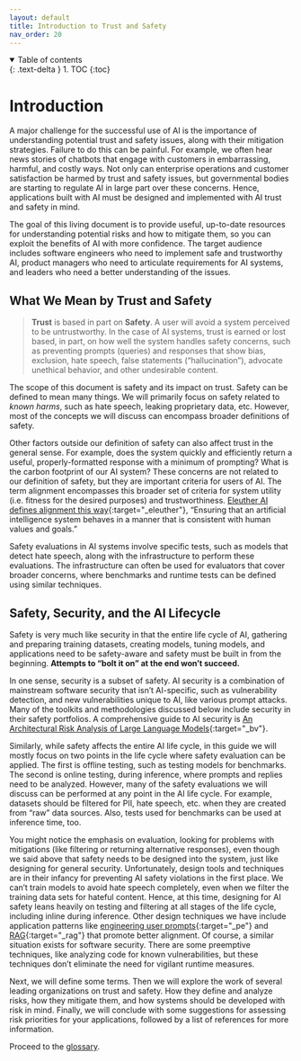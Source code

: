 ```yaml
---
layout: default
title: Introduction to Trust and Safety
nav_order: 20
---
```


<details open markdown="block">
  <summary>
    Table of contents
  </summary>
  {: .text-delta }
1. TOC
{:toc}
</details>

# Introduction

A major challenge for the successful use of AI is the importance of understanding potential trust and safety issues, along with their mitigation strategies. Failure to do this can be painful. For example, we often hear news stories of chatbots that engage with customers in embarrassing, harmful, and costly ways. Not only can enterprise operations and customer satisfaction be harmed by trust and safety issues, but governmental bodies are starting to regulate AI in large part over these concerns. Hence, applications built with AI must be designed and implemented with AI trust and safety in mind.

The goal of this living document is to provide useful, up-to-date resources for understanding potential risks and how to mitigate them, so you can exploit the benefits of AI with more confidence. The target audience includes software engineers who need to implement safe and trustworthy AI, product managers who need to articulate requirements for AI systems, and leaders who need a better understanding of the issues. 

## What We Mean by Trust and Safety

> **Trust** is based in part on **Safety**. A user will avoid a system perceived to be untrustworthy. In the case of AI systems, trust is earned or lost based, in part, on how well the system handles safety concerns, such as preventing prompts (queries) and responses that show bias, exclusion, hate speech, false statements (“hallucination”), advocate unethical behavior, and other undesirable content.

The scope of this document is safety and its impact on trust. Safety can be defined to mean many things. We will primarily focus on safety related to _known harms_, such as hate speech, leaking proprietary data, etc. However, most of the concepts we will discuss can encompass broader definitions of safety. 

Other factors outside our definition of safety can also affect trust in the general sense. For example, does the system quickly and efficiently return a useful, properly-formatted response with a minimum of prompting? What is the carbon footprint of our AI system? These concerns are not related to our definition of safety, but they are important criteria for users of AI. The term alignment encompasses this broader set of criteria for system utility (i.e. fitness for the desired purposes) and trustworthiness. [Eleuther AI defines alignment this way](https://www.eleuther.ai/alignment){:target="_eleuther"}, &ldquo;Ensuring that an artificial intelligence system behaves in a manner that is consistent with human values and goals.&rdquo;

Safety evaluations in AI systems involve specific tests, such as models that detect hate speech, along with the infrastructure to perform these evaluations. The infrastructure can often be used for evaluators that cover broader concerns, where benchmarks and runtime tests can be defined using similar techniques.

## Safety, Security, and the AI Lifecycle

Safety is very much like security in that the entire life cycle of AI, gathering and preparing training datasets, creating models, tuning models, and applications need to be safety-aware and safety must be built in from the beginning. **Attempts to “bolt it on” at the end won’t succeed.**

In one sense, security is a subset of safety. AI security is a combination of mainstream software security that isn’t AI-specific, such as vulnerability detection, and new vulnerabilities unique to AI, like various prompt attacks. Many of the toolkits and methodologies discussed below include security in their safety portfolios. A comprehensive guide to AI security is [An Architectural Risk Analysis of Large Language Models](https://berryvilleiml.com/results/){:target="_bv"}.

Similarly, while safety affects the entire AI life cycle, in this guide we will mostly focus on two points in the life cycle where safety evaluation can be applied. The first is offline testing, such as testing models for benchmarks. The second is online testing, during inference, where prompts and replies need to be analyzed. However, many of the safety evaluations we will discuss can be performed at any point in the AI life cycle. For example, datasets should be filtered for PII, hate speech, etc. when they are created from “raw” data sources. Also, tests used for benchmarks can be used at inference time, too.

You might notice the emphasis on evaluation, looking for problems with mitigations (like filtering or returning alternative responses), even though we said above that safety needs to be designed into the system, just like designing for general security. Unfortunately, design tools and techniques are in their infancy for preventing AI safety violations in the first place. We can’t train models to avoid hate speech completely, even when we filter the training data sets for hateful content. Hence, at this time, designing for AI safety leans heavily on testing and filtering at all stages of the life cycle, including inline during inference. Other design techniques we have include application patterns like [engineering user prompts](https://en.wikipedia.org/wiki/Prompt_engineering){:target="_pe"} and [RAG](https://research.ibm.com/blog/retrieval-augmented-generation-RAG){:target="_rag"} that promote better alignment. Of course, a similar situation exists for software security. There are some preemptive techniques, like analyzing code for known vulnerabilities, but these techniques don’t eliminate the need for vigilant runtime measures.

Next, we will define some terms. Then we will explore the work of several leading organizations on trust and safety. How they define and analyze risks, how they mitigate them, and how systems should be developed with risk in mind. Finally, we will conclude with some suggestions for assessing risk priorities for your applications, followed by a list of references for more information.

Proceed to the [glossary](glossary).
